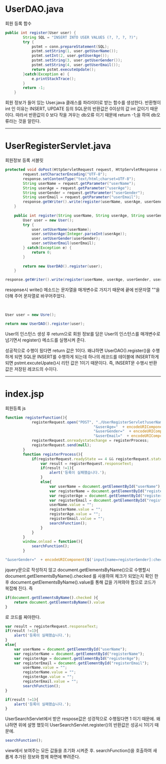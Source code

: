 # UserDAO.java
회원 등록 함수
```java
public int register(User user) {
		String SQL = "INSERT INTO USER VALUES (?, ?, ?, ?)";
		try {
			pstmt = conn.prepareStatement(SQL);
			pstmt.setString(1, user.getUserName());
			pstmt.setInt(2, user.getUserAge());
			pstmt.setString(3, user.getUserGender());
			pstmt.setString(4, user.getUserEmail());
			return pstmt.executeUpdate();
		}catch(Exception e) {
			e.printStackTrace();
		}
		return -1;
	}
```
회원 정보가 들어 있는 User.java 클래스를 파라미터로 받는 함수를 생성한다.
반환형이 int 인 이유는
INSERT, UPDATE 등의 SQL문의 반환값은 0이상의 값 int 값이기 때문이다.
따라서 반환값이 0 보다 작을 겨우는 db오류 이기 때문에
return -1;을 하여 db오류라는 것을 알린다.

---

# UserRegisterServlet.java
회원정보 등록 서블릿

```java
protected void doPost(HttpServletRequest request, HttpServletResponse response) throws ServletException, IOException {
		request.setCharacterEncoding("UTF-8");
		response.setContentType("text/html;charset=UTF-8");
		String userName = request.getParameter("userName");
		String userAge = request.getParameter("userAge");
		String userGender = request.getParameter("userGender");
		String userEmail = request.getParameter("userEmail");
		response.getWriter().write(register(userName, userAge, userGender, userEmail) + "");
	}
	
	public int register(String userName, String userAge, String userGender, String userEmail) {
		User user = new User();
		try {
			user.setUserName(userName);
			user.setUserAge(Integer.parseInt(userAge));
			user.setUserGender(userGender);
			user.setUserEmail(userEmail);
		} catch(Exception e) {
			return 0;
		}
		
		return new UserDAO().register(user);
	}
```
```java
response.getWriter().write(register(userName, userAge, userGender, userEmail) + "");
```
resopnse시 write() 메소드는 문자열을 매개변수로 가지기 때문에 끝에 빈문자열 ""을 더해 주어 문자열로 바꾸어주었다.

<br>

```java
User user = new Usre();

return new UserDAO().register(user);
```
User의 인스턴스 생성 후 
return으로
회원 정보를 담은
User의 인스턴스를 매개변수로 넘기면서 register() 메소드를 실행시켜 준다.

성공적으로 수행이 됬다면 return 값은 1이다.
왜냐하면 UserDAO().register()을 수행하게 되면 SQL문 INSERT를 수행하게 되는데 하나의 레코드를 테이블에 INSERT하게 되면
pstmt.excuteUpate()시 리턴 값은 1이기 때문이다.
즉, INSERT문 수행시 반환값은 저장된 레코드의 수이다.


---

# index.jsp
회원등록 js
```js
function registerFunction(){
			registerRequest.open("POST", "./UserRegisterServlet?userName=" + encodeURIComponent(document.getElementById("registerName").value) +
										"&userAge="  + encodeURIComponent(document.getElementById("registerAge").value) +
										"&userGender="  + encodeURIComponent($('input[name=registerGender]:checked').val()) +
										"&userEmail="  + encodeURIComponent(document.getElementById("registerEmail").value), true);
			registerRequest.onreadystatechange = registerProcess;
			registerRequest.send(null);
		}
		function registerProcess(){
			if(registerRequest.readyState == 4 && registerRequest.status ==200){
				var result = registerRequest.responseText;
				if(result !=1){
					alert('등록이 실패했습니다.');
				}
				else{
					var userName = document.getElementById("userName");
					var registerName = document.getElementById("registerName");
					var registerAge = document.getElementById("registerAge");
					var registerEmail = document.getElementById("registerEmail");
					userName.value = "";
					registerName.value = "";
					registerAge.value = "";
					registerEmail.value = "";
					searchFunction();
				}
			}
		}
		window.onload = function(){
			searchFunction();
		}
```

```js
"&userGender="  + encodeURIComponent($('input[name=registerGender]:checked').val())
```

jquery문으로 작성하지 않고
document.getElementsByName()으로 수행할시
document.getElementsByName().checked 를 사용하여 체크가 되었는지 확인 한 후
document.getElementsByName().value를 통해 값을 가져와야 함으로 코드가 복잡해 진다.
즉
```js
if(document.getElementsByName().checked ){
    return document.getElementsByName().value
}
```

로 코드를 짜야한다.

```js
var result = registerRequest.responseText;
if(result !=1){
	alert('등록이 실패했습니다.');
}
else{
	var userName = document.getElementById("userName");
	var registerName = document.getElementById("registerName");
	var registerAge = document.getElementById("registerAge");
	var registerEmail = document.getElementById("registerEmail");
		userName.value = "";
		registerName.value = "";
		registerAge.value = "";
		registerEmail.value = "";
		searchFunction();
}
```

```js
if(result !=1){
	alert('등록이 실패했습니다.');
}
```
UserSearchServlet에서 받은 respose값은 성겅적으로 수행됬다면 1 이기 때문에.
왜냐하면 위에 설명 했듯이 UserSearchServlet.register()의 반환값은 성공시 1이기 때문에.

```js
searchFunction();
```
view에서 보여주는 모든 값들을 초기화 시켜준 후.
searchFunction()을 호출하여 새롭게 추가된 정보와 함께 화면에 뿌려준다.